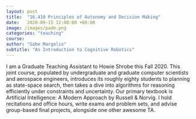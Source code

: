 ```yaml
---
layout: post
title:  "16.410 Principles of Autonomy and Decision Making"
date:   2020-09-15 12:00:00 +00:00
image: /images/padm.png
categories: "teaching"
course: 
author: "Gabe Margolis"
subtitle: "An Introduction to Cognitive Robotics"
---
```


I am a Graduate Teaching Assistant to Howie Shrobe this Fall 2020. This joint course, populated by undergraduate and graduate computer scientists and aerospace engineers, introduces its roughly eighty students to planning as state-space search, then takes a dive into algorithms for reasoning efficiently under constraints and uncertainty. Our primary textbook is Artificial Intelligence: A Modern Approach by Russell & Norvig. I hold recitations and office hours, write exams and problem sets, and advise group-based final projects, alongside one other awesome TA.